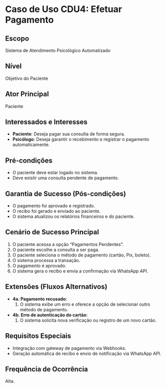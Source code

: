 # Caso de Uso CDU4: Efetuar Pagamento

## Escopo
Sistema de Atendimento Psicológico Automatizado

## Nível
Objetivo do Paciente

## Ator Principal
Paciente

## Interessados e Interesses
- **Paciente**: Deseja pagar sua consulta de forma segura.
- **Psicólogo**: Deseja garantir o recebimento e registrar o pagamento automaticamente.

## Pré-condições
- O paciente deve estar logado no sistema.
- Deve existir uma consulta pendente de pagamento.

## Garantia de Sucesso (Pós-condições)
- O pagamento foi aprovado e registrado.
- O recibo foi gerado e enviado ao paciente.
- O sistema atualizou os relatórios financeiros e do paciente.

## Cenário de Sucesso Principal
1. O paciente acessa a opção “Pagamentos Pendentes”.
2. O paciente escolhe a consulta a ser paga.
3. O paciente seleciona o método de pagamento (cartão, Pix, boleto).
4. O sistema processa a transação.
5. O pagamento é aprovado.
6. O sistema gera o recibo e envia a confirmação via WhatsApp API.

## Extensões (Fluxos Alternativos)
- **4a. Pagamento recusado**:
  1. O sistema exibe um erro e oferece a opção de selecionar outro método de pagamento.
- **4b. Erro de autenticação do cartão**:
  1. O sistema solicita nova verificação ou registro de um novo cartão.

## Requisitos Especiais
- Integração com gateway de pagamento via Webhooks.
- Geração automática de recibo e envio de notificação via WhatsApp API.

## Frequência de Ocorrência
Alta.